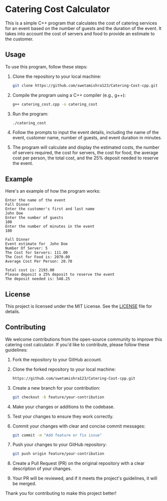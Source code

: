 
# Catering Cost Calculator

This is a simple C++ program that calculates the cost of catering services for an event based on the number of guests and the duration of the event. It takes into account the cost of servers and food to provide an estimate to the customer.

## Usage

To use this program, follow these steps:

1. Clone the repository to your local machine:
   ```sh
   git clone https://github.com/swetamishra123/Catering-Cost-cpp.git
   ```

2. Compile the program using a C++ compiler (e.g., g++):

   ```sh
   g++ catering_cost.cpp -o catering_cost
   ```

3. Run the program:

   ```sh
   ./catering_cost
   ```

4. Follow the prompts to input the event details, including the name of the event, customer name, number of guests, and event duration in minutes.

5. The program will calculate and display the estimated costs, the number of servers required, the cost for servers, the cost for food, the average cost per person, the total cost, and the 25% deposit needed to reserve the event.

## Example

Here's an example of how the program works:

```
Enter the name of the event
Fall Dinner
Enter the customer's first and last name
John Doe
Enter the number of guests
100
Enter the number of minutes in the event
180

Fall Dinner     
Event estimate for  John Doe
Number Of Server: 5
The Cost for Servers: 111.00
The Cost for Food is: 2070.00
Average Cost Per Person: 20.70

Total cost is: 2193.00
Please deposit a 25% deposit to reserve the event
The deposit needed is: 548.25
```

## License

This project is licensed under the MIT License. See the [LICENSE](LICENSE) file for details.


## Contributing

We welcome contributions from the open-source community to improve this catering cost calculator. If you'd like to contribute, please follow these guidelines:

1. Fork the repository to your GitHub account.

2. Clone the forked repository to your local machine:

   ```sh
   https://github.com/swetamishra123/Catering-Cost-cpp.git
   ```

3. Create a new branch for your contribution:

   ```sh
   git checkout -b feature/your-contribution
   ```

4. Make your changes or additions to the codebase.

5. Test your changes to ensure they work correctly.

6. Commit your changes with clear and concise commit messages:

   ```sh
   git commit -m "Add feature or fix issue"
   ```

7. Push your changes to your GitHub repository:

   ```sh
   git push origin feature/your-contribution
   ```

8. Create a Pull Request (PR) on the original repository with a clear description of your changes.

9. Your PR will be reviewed, and if it meets the project's guidelines, it will be merged.

Thank you for contributing to make this project better!

